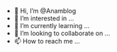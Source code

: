- 👋 Hi, I’m @Anamblog
- 👀 I’m interested in ...
- 🌱 I’m currently learning ...
- 💞️ I’m looking to collaborate on ...
- 📫 How to reach me ...

<!---
Anamblog/Anamblog is a ✨ special ✨ repository because its `README.md` (this file) appears on your GitHub profile.
You can click the Preview link to take a look at your changes.
--->

